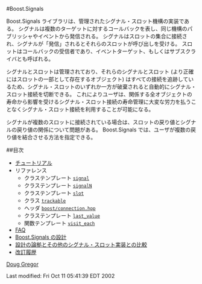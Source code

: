 #Boost.Signals

Boost.Signals ライブラリは、管理されたシグナル・スロット機構の実装である。
シグナルは複数のターゲットに対するコールバックを表し、同じ機構のパブリッシャやイベントから発信される。
シグナルはスロットの集合に接続され、シグナルが「発信」されるとそれらのスロットが呼び出しを受ける。
スロットはコールバックの受信者であり、イベントターゲット、もしくはサブスクライバとも呼ばれる。

シグナルとスロットは管理されており、それらのシグナルとスロット (より正確にはスロットの一部として存在するオブジェクト) はすべての接続を追跡しているため、シグナル・スロットのいずれか一方が破棄されると自動的にシグナル・スロット接続を切断できる。
これによりユーザは、関係する全オブジェクトの寿命から影響を受けるシグナル・スロット接続の寿命管理に大変な労力を払うことなくシグナル・スロット接続を利用することが可能になる。

シグナルが複数のスロットに接続されている場合は、スロットの戻り値とシグナルの戻り値の関係について問題がある。
Boost.Signals では、ユーザが複数の戻り値を結合させる方法を指定できる。

##目次

- [チュートリアル](signals/tutorial.md)
- リファレンス
	- クラステンプレート [`signal`](signals/reference/signal.md)
	- クラステンプレート [`signalN`](signals/reference/signalN.md)
	- クラステンプレート [`slot`](signals/reference/slot.md)
	- クラス [`trackable`](signals/reference/trackable.md)
	- ヘッダ [`boost/connection.hpp`](signals/reference/connection.md)
	- クラステンプレート [`last_value`](signals/reference/last_value.md)
	- 関数テンプレート [`visit_each`](signals/reference/visit_each.md)
- [FAQ](signals/faq.md)
- [Boost.Signals の設計](signals/design.md)
- [設計の論拠とその他のシグナル・スロット実装との比較](signals/design_rationale.md)
- [改訂履歴](signals/history.md)

[Doug Gregor](http://www.cs.rpi.edu/~gregod)

Last modified: Fri Oct 11 05:41:39 EDT 2002

